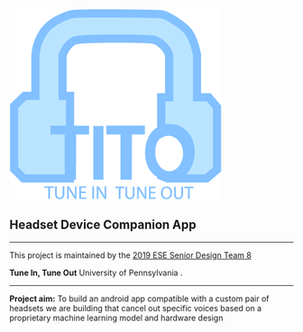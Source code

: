 ![image](docs/titologothick.png)

## Headset Device Companion App

----------------------------------------------------------------------------------------------------------------------------------------

This project is maintained by the [2019 ESE Senior Design Team 8](https://devpost.com/software/tune-in-tune-out)

**Tune In, Tune Out** University of Pennsylvania .



----------------------------------------------------------------------------------------------------------------------------------------

**Project aim:** To build an android app compatible with a custom pair of headsets we are building that cancel out specific voices based on a proprietary machine learning model and hardware design

